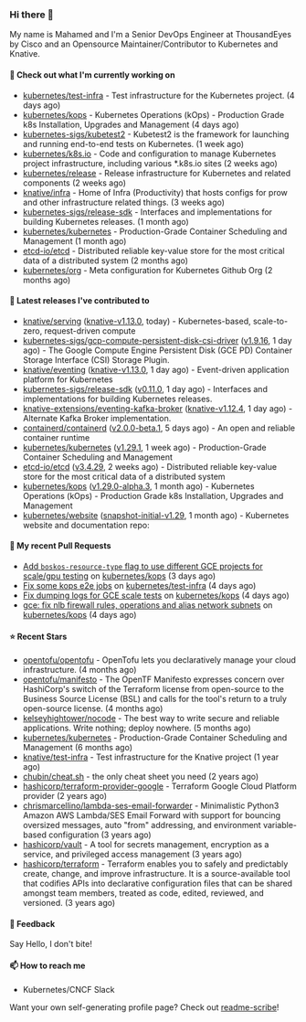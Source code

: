 ### Hi there 👋

My name is Mahamed and I'm a Senior DevOps Engineer at ThousandEyes by Cisco and an Opensource Maintainer/Contributor to Kubernetes and Knative.

#### 👷 Check out what I'm currently working on

- [kubernetes/test-infra](https://github.com/kubernetes/test-infra) - Test infrastructure for the Kubernetes project. (4 days ago)
- [kubernetes/kops](https://github.com/kubernetes/kops) - Kubernetes Operations (kOps) - Production Grade k8s Installation, Upgrades and Management (4 days ago)
- [kubernetes-sigs/kubetest2](https://github.com/kubernetes-sigs/kubetest2) - Kubetest2 is the framework for launching and running end-to-end tests on Kubernetes. (1 week ago)
- [kubernetes/k8s.io](https://github.com/kubernetes/k8s.io) - Code and configuration to manage Kubernetes project infrastructure, including various *.k8s.io sites (2 weeks ago)
- [kubernetes/release](https://github.com/kubernetes/release) - Release infrastructure for Kubernetes and related components (2 weeks ago)
- [knative/infra](https://github.com/knative/infra) - Home of Infra (Productivity) that hosts configs for prow and other infrastructure related things. (3 weeks ago)
- [kubernetes-sigs/release-sdk](https://github.com/kubernetes-sigs/release-sdk) - Interfaces and implementations for building Kubernetes releases. (1 month ago)
- [kubernetes/kubernetes](https://github.com/kubernetes/kubernetes) - Production-Grade Container Scheduling and Management (1 month ago)
- [etcd-io/etcd](https://github.com/etcd-io/etcd) - Distributed reliable key-value store for the most critical data of a distributed system (2 months ago)
- [kubernetes/org](https://github.com/kubernetes/org) - Meta configuration for Kubernetes Github Org (2 months ago)

#### 🔭 Latest releases I've contributed to

- [knative/serving](https://github.com/knative/serving) ([knative-v1.13.0](https://github.com/knative/serving/releases/tag/knative-v1.13.0), today) - Kubernetes-based, scale-to-zero, request-driven compute
- [kubernetes-sigs/gcp-compute-persistent-disk-csi-driver](https://github.com/kubernetes-sigs/gcp-compute-persistent-disk-csi-driver) ([v1.9.16](https://github.com/kubernetes-sigs/gcp-compute-persistent-disk-csi-driver/releases/tag/v1.9.16), 1 day ago) - The Google Compute Engine Persistent Disk (GCE PD) Container Storage Interface (CSI) Storage Plugin.
- [knative/eventing](https://github.com/knative/eventing) ([knative-v1.13.0](https://github.com/knative/eventing/releases/tag/knative-v1.13.0), 1 day ago) - Event-driven application platform for Kubernetes
- [kubernetes-sigs/release-sdk](https://github.com/kubernetes-sigs/release-sdk) ([v0.11.0](https://github.com/kubernetes-sigs/release-sdk/releases/tag/v0.11.0), 1 day ago) - Interfaces and implementations for building Kubernetes releases.
- [knative-extensions/eventing-kafka-broker](https://github.com/knative-extensions/eventing-kafka-broker) ([knative-v1.12.4](https://github.com/knative-extensions/eventing-kafka-broker/releases/tag/knative-v1.12.4), 1 day ago) - Alternate Kafka Broker implementation.
- [containerd/containerd](https://github.com/containerd/containerd) ([v2.0.0-beta.1](https://github.com/containerd/containerd/releases/tag/v2.0.0-beta.1), 5 days ago) - An open and reliable container runtime
- [kubernetes/kubernetes](https://github.com/kubernetes/kubernetes) ([v1.29.1](https://github.com/kubernetes/kubernetes/releases/tag/v1.29.1), 1 week ago) - Production-Grade Container Scheduling and Management
- [etcd-io/etcd](https://github.com/etcd-io/etcd) ([v3.4.29](https://github.com/etcd-io/etcd/releases/tag/v3.4.29), 2 weeks ago) - Distributed reliable key-value store for the most critical data of a distributed system
- [kubernetes/kops](https://github.com/kubernetes/kops) ([v1.29.0-alpha.3](https://github.com/kubernetes/kops/releases/tag/v1.29.0-alpha.3), 1 month ago) - Kubernetes Operations (kOps) - Production Grade k8s Installation, Upgrades and Management
- [kubernetes/website](https://github.com/kubernetes/website) ([snapshot-initial-v1.29](https://github.com/kubernetes/website/releases/tag/snapshot-initial-v1.29), 1 month ago) - Kubernetes website and documentation repo: 

#### 🔨 My recent Pull Requests

- [Add `boskos-resource-type` flag to use different GCE projects for scale/gpu testing](https://github.com/kubernetes/kops/pull/16268) on [kubernetes/kops](https://github.com/kubernetes/kops) (3 days ago)
- [Fix some kops e2e jobs](https://github.com/kubernetes/test-infra/pull/31677) on [kubernetes/test-infra](https://github.com/kubernetes/test-infra) (4 days ago)
- [Fix dumping logs for GCE scale tests](https://github.com/kubernetes/kops/pull/16266) on [kubernetes/kops](https://github.com/kubernetes/kops) (4 days ago)
- [gce: fix nlb firewall rules, operations and alias network subnets](https://github.com/kubernetes/kops/pull/16265) on [kubernetes/kops](https://github.com/kubernetes/kops) (4 days ago)

#### ⭐ Recent Stars

- [opentofu/opentofu](https://github.com/opentofu/opentofu) - OpenTofu lets you declaratively manage your cloud infrastructure. (4 months ago)
- [opentofu/manifesto](https://github.com/opentofu/manifesto) - The OpenTF Manifesto expresses concern over HashiCorp&#39;s switch of the Terraform license from open-source to the Business Source License (BSL) and calls for the tool&#39;s return to a truly open-source license. (4 months ago)
- [kelseyhightower/nocode](https://github.com/kelseyhightower/nocode) - The best way to write secure and reliable applications. Write nothing; deploy nowhere. (5 months ago)
- [kubernetes/kubernetes](https://github.com/kubernetes/kubernetes) - Production-Grade Container Scheduling and Management (6 months ago)
- [knative/test-infra](https://github.com/knative/test-infra) - Test infrastructure for the Knative project (1 year ago)
- [chubin/cheat.sh](https://github.com/chubin/cheat.sh) - the only cheat sheet you need (2 years ago)
- [hashicorp/terraform-provider-google](https://github.com/hashicorp/terraform-provider-google) - Terraform Google Cloud Platform provider (2 years ago)
- [chrismarcellino/lambda-ses-email-forwarder](https://github.com/chrismarcellino/lambda-ses-email-forwarder) - Minimalistic Python3 Amazon AWS Lambda/SES Email Forward with support for bouncing oversized messages, auto &#34;from&#34; addressing, and environment variable-based configuration (3 years ago)
- [hashicorp/vault](https://github.com/hashicorp/vault) - A tool for secrets management, encryption as a service, and privileged access management (3 years ago)
- [hashicorp/terraform](https://github.com/hashicorp/terraform) - Terraform enables you to safely and predictably create, change, and improve infrastructure. It is a source-available tool that codifies APIs into declarative configuration files that can be shared amongst team members, treated as code, edited, reviewed, and versioned. (3 years ago)

#### 💬 Feedback

Say Hello, I don't bite!

#### 📫 How to reach me

- Kubernetes/CNCF Slack

Want your own self-generating profile page? Check out [readme-scribe](https://github.com/muesli/readme-scribe)!


